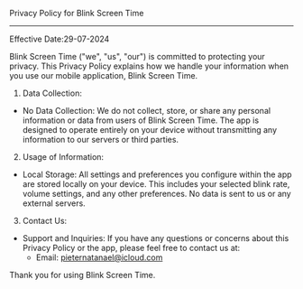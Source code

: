 Privacy Policy for Blink Screen Time

---

Effective Date:29-07-2024

Blink Screen Time ("we", "us", "our") is committed to protecting your privacy. This Privacy Policy explains how we handle your information when you use our mobile application, Blink Screen Time.

1. Data Collection:

- No Data Collection: We do not collect, store, or share any personal information or data from users of Blink Screen Time. The app is designed to operate entirely on your device without transmitting any information to our servers or third parties.

2. Usage of Information:

- Local Storage: All settings and preferences you configure within the app are stored locally on your device. This includes your selected blink rate, volume settings, and any other preferences. No data is sent to us or any external servers.

3. Contact Us:

- Support and Inquiries: If you have any questions or concerns about this Privacy Policy or the app, please feel free to contact us at:
  - Email: pieternatanael@icloud.com


Thank you for using Blink Screen Time.

